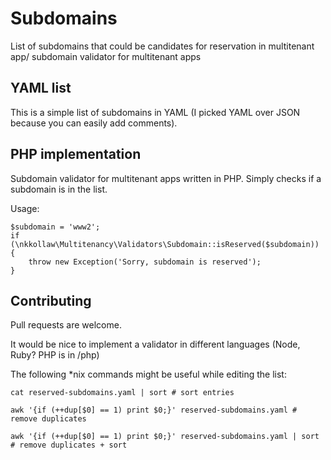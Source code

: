 # Subdomains
List of subdomains that could be candidates for reservation in multitenant app/ subdomain validator for multitenant apps

## YAML list

This is a simple list of subdomains in YAML (I picked YAML over JSON because you can easily add comments).

## PHP implementation

Subdomain validator for multitenant apps written in PHP. Simply checks if a subdomain is in the list.

Usage:

    $subdomain = 'www2';
    if (\nkkollaw\Multitenancy\Validators\Subdomain::isReserved($subdomain)) {
        throw new Exception('Sorry, subdomain is reserved');
    }

## Contributing

Pull requests are welcome.

It would  be nice to implement a validator in different languages (Node, Ruby? PHP is in /php)

The following \*nix commands might be useful while editing the list:

    cat reserved-subdomains.yaml | sort # sort entries
    
    awk '{if (++dup[$0] == 1) print $0;}' reserved-subdomains.yaml # remove duplicates
    
    awk '{if (++dup[$0] == 1) print $0;}' reserved-subdomains.yaml | sort # remove duplicates + sort

